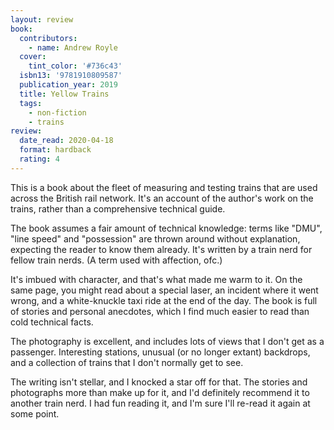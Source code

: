 ```yaml
---
layout: review
book:
  contributors:
    - name: Andrew Royle
  cover:
    tint_color: '#736c43'
  isbn13: '9781910809587'
  publication_year: 2019
  title: Yellow Trains
  tags:
    - non-fiction
    - trains
review:
  date_read: 2020-04-18
  format: hardback
  rating: 4
---
```


This is a book about the fleet of measuring and testing trains that are used across the British rail network.
It's an account of the author's work on the trains, rather than a comprehensive technical guide.

The book assumes a fair amount of technical knowledge: terms like "DMU", "line speed" and "possession" are thrown around without explanation, expecting the reader to know them already.
It's written by a train nerd for fellow train nerds.
(A term used with affection, ofc.)

It's imbued with character, and that's what made me warm to it.
On the same page, you might read about a special laser, an incident where it went wrong, and a white-knuckle taxi ride at the end of the day.
The book is full of stories and personal anecdotes, which I find much easier to read than cold technical facts.

The photography is excellent, and includes lots of views that I don't get as a passenger.
Interesting stations, unusual (or no longer extant) backdrops, and a collection of trains that I don't normally get to see.

The writing isn't stellar, and I knocked a star off for that.
The stories and photographs more than make up for it, and I'd definitely recommend it to another train nerd.
I had fun reading it, and I'm sure I'll re-read it again at some point.
